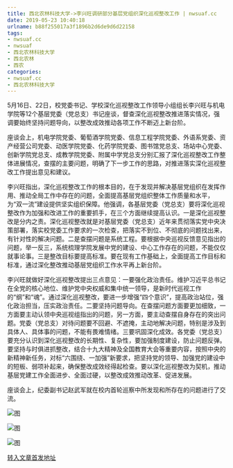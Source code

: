```yaml
---
title: 西北农林科技大学->李兴旺调研部分基层党组织深化巡视整改工作 | nwsuaf.cc
date: 2019-05-23 10:40:18
urlname: b88f255017a3f1896b2d6de9d6d22158
tags: 
- nwsuaf.cc
- nwsuaf
- 西北农林科技大学
- 西北农林
- 西农
categories:
- nwsuaf.cc
- 西北农林科技大学
---
```



5月16日、22日，校党委书记、学校深化巡视整改工作领导小组组长李兴旺与机电学院等12个基层党委（党总支）书记座谈，督查深化巡视整改推进落实情况，强调要始终坚持问题导向，以整改成效推动各项工作不断迈上新台阶。

座谈会上，机电学院党委、葡萄酒学院党委、信息工程学院党委、外语系党委、资产经营公司党委、动医学院党委、化药学院党委、图书馆党总支、场站中心党委、创新学院党总支、成教学院党委、附属中学党总支分别汇报了深化巡视整改工作整体进展情况，查摆的主要问题，明确了下一步工作的思路，对推进落实深化巡视整改工作提出意见和建议。

李兴旺指出，深化巡视整改工作的根本目的，在于发现并解决基层党组织在发挥作用、推动全局工作中存在的问题，全面提高基层党组织整体工作质量和水平，为“双一流”建设提供坚实组织保障。他强调，各基层党委（党总支）要将深化巡视整改作为加强和改进工作的重要抓手，在三个方面继续提高认识。一是深化巡视整改是分内之责。深化巡视整改就是对基层党委（党总支）近年来贯彻落实党中央决策部署，落实校党委工作要求的一次检查，把落实不到位、不彻底的问题找出来，有针对性的解决问题。二是查摆问题是系统工程。要根据中央巡视反馈意见指出的问题，举一反三，系统梳理学院发展中党的建设、中心工作存在的问题，不能仅仅就事论事。三是整改目标要提高标准。要在现有工作基础上，全面提高工作目标和标准，通过深化整改推动基层党组织工作水平再上新台阶。

李兴旺就做好深化巡视整改提出三点意见：一要强化政治责任。维护习近平总书记在全党的核心地位、维护党中央权威和集中统一领导，是新时代巡视工作的“纲”和“魂”。通过深化巡视整改，要进一步增强“四个意识”，提高政治站位，强化政治担当，压实政治责任。二要坚持问题导向。在查摆问题方面要更加细致，一方面要主动认领中央巡视组指出的问题，另一方面，要主动查摆自身存在的突出问题。党委（党总支）对待问题要不回避、不遮掩，主动地解决问题，特别是涉及到具体人、具体事的问题，不能有畏难情绪。三要巩固深化成效。各党委（党总支）要充分认识到深化巡视整改的长期性、复杂性，要加强制度建设，防止问题反弹。要坚持与时俱进抓整改，结合十九大精神及全国教育大会等重要内容，按照中央的新精神新任务，对标“六围绕、一加强”新要求，把坚持党的领导、加强党的建设中的短板、弱项补起来，确保整改成效经得起检查。要以深化巡视整改为契机，推动基层党建工作全面进步、全面过硬，以整改成效推动改革、促进发展。

座谈会上，纪委副书记赵武军就在校内首轮巡察中所发现和所存在的问题进行了交流。



![图](https://news.nwsuaf.edu.cn/images/content/2019-05/20190523102104566824.JPG)

![图](https://news.nwsuaf.edu.cn/images/content/2019-05/20190523102051708723.JPG)

![图](https://news.nwsuaf.edu.cn/images/content/2019-05/20190523102036972615.JPG)

[转入文章首发地址](https://news.nwsuaf.edu.cn/xnxw/89759.htm)